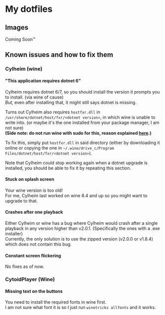 # My dotfiles

## Images
Coming Soon™

## Known issues and how to fix them

### Cylheim (wine)

#### "This application requires dotnet 6"
Cylheim requires dotnet 6/7, so you should install the version it prompts you to install. (via wine of cause)\
*But,* even after installing that, it might still says dotnet is missing.

Turns out Cylheim also requires `hostfxr.dll` in `/usr/share/dotnet/host/fxr/<dotnet version>`, in which wine is unable to write into. (or maybe it's the one installed from your package manager, I am not sure)\
**(Side note: do not run wine with sudo for this, reason explained [here](https://wiki.winehq.org/FAQ#Should_I_run_Wine_as_root.3F).)** 

To fix this, simply put `hostfxr.dll` in said directory (either by downloading it online or copying the one in `~/.wine/drive_c/Program Files/dotnet/host/fxr/<dotnet version>`).

Note that Cylheim could stop working again when a dotnet upgrade is installed, you should be able to fix it by repeating this section.

#### Stuck on splash screen
Your wine version is too old!\
For me, Cylheim last worked on wine 8.4 and up so you might want to upgrade to that.

#### Crashes after one playback
Either Cylheim or wine has a bug where Cylheim would crash after a single playback in any version higher than v2.0.1. (Specifically the ones with a .exe installer)\
Currently, the only solution is to use the zipped version (v2.0.0 or v1.8.4) which does not contain this bug.

#### Constant screen flickering
No fixes as of now.

### CytoidPlayer (Wine)

#### Missing text on the buttons
You need to install the required fonts in wine first.\
I am not sure what font it is so I just run `winetricks allfonts` and it works.
